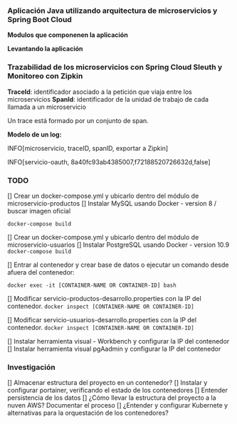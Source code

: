 ### Aplicación Java utilizando arquitectura de microservicios y Spring Boot Cloud ###

**Modulos que componenen la aplicación**


**Levantando la aplicación**




### Trazabilidad de los microservicios con Spring Cloud Sleuth y Monitoreo con Zipkin ###

**TraceId**: identificador asociado a la petición que viaja entre los microservicios
**SpanId**: identificador de la unidad de trabajo de cada llamada a un microservicio


Un trace está formado por un conjunto de span.

**Modelo de un log:**

INFO[microservicio, traceID, spanID, <Boolean> exportar a Zipkin]

INFO[servicio-oauth, 8a40fc93ab4385007,f72188520726632d,false]


### TODO ###

[] Crear un docker-compose.yml y ubicarlo dentro del módulo de microservicio-productos
[] Instalar MySQL usando Docker - version 8 / buscar imagen oficial

```docker-compose build```


[] Crear un docker-compose.yml y ubicarlo dentro del módulo de microservicio-usuarios
[] Instalar PostgreSQL usando Docker - version 10.9 
```docker-compose build```


[] Entrar al contenedor y crear base de datos
o ejecutar un comando desde afuera del contenedor:

 ```docker exec -it [CONTAINER-NAME OR CONTAINER-ID] bash ```

[] Modificar servicio-productos-desarrollo.properties con la IP del contenedor. 
``` docker inspect [CONTAINER-NAME OR CONTAINER-ID] ```

[] Modificar servicio-usuarios-desarrollo.properties con la IP del contenedor. 
``` docker inspect [CONTAINER-NAME OR CONTAINER-ID] ```

[] Instalar herramienta visual - Workbench y configurar la IP del contenedor
[] Instalar herramienta visual pgAadmin y configurar la IP del contenedor

### Investigación ### 

[] Almacenar estructura del proyecto en un contenedor?
[] Instalar y configurar portainer, verificando el estado de los contenedores
[] Entender persistencia de los datos
[] ¿Cómo llevar la estructura del proyecto a la nuven AWS? Documentar el proceso
[] ¿Entender y configurar Kubernete y alternativas para la orquestación de los contenedores?


